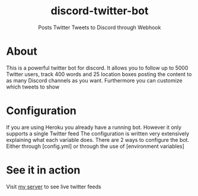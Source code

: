 <h1 align="center">discord-twitter-bot</h1>
<p align="center">Posts Twitter Tweets to Discord through Webhook</p>

# About

This is a powerful twitter bot for discord. It allows you to follow up to 5000 Twitter users, track 400 words and 25 location boxes posting the content to as many Discord channels as you want. Furthermore you can customize which tweets to show

# Configuration

If you are using Heroku you already have a running bot. However it only supports a single Twitter feed 
The configuration is written very extensively explaining what each variable does. There are 2 ways to configure the bot. Either through [config.yml] or through the use of [environment variables]

# See it in action

Visit [my server](https://discord.gg/hMJFxeKKJV) to see live twitter feeds
